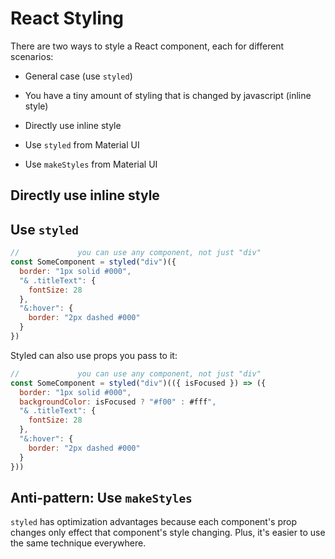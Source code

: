 # React Styling

There are two ways to style a React component, each for different scenarios:
* General case (use `styled`)
* You have a tiny amount of styling that is changed by javascript (inline style)


* Directly use inline style
* Use `styled` from Material UI
* Use `makeStyles` from Material UI

## Directly use inline style

## Use `styled`

```javascript
//             you can use any component, not just "div"
const SomeComponent = styled("div")({
  border: "1px solid #000",
  "& .titleText": {
    fontSize: 28
  },
  "&:hover": {
    border: "2px dashed #000"
  }
})
```

Styled can also use props you pass to it:

```javascript
//             you can use any component, not just "div"
const SomeComponent = styled("div")(({ isFocused }) => ({
  border: "1px solid #000",
  backgroundColor: isFocused ? "#f00" : #fff",
  "& .titleText": {
    fontSize: 28
  },
  "&:hover": {
    border: "2px dashed #000"
  }
}))
```

## Anti-pattern: Use `makeStyles`

`styled` has optimization advantages because each component's prop changes only effect that
component's style changing. Plus, it's easier to use the same technique everywhere.
